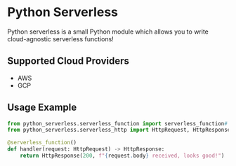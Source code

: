 # Python Serverless

Python serverless is a small Python module which allows you to write cloud-agnostic serverless functions!

## Supported Cloud Providers

- AWS
- GCP

## Usage Example

```python
from python_serverless.serverless_function import serverless_function#
from python_serverless.serverless_http import HttpRequest, HttpResponse

@serverless_function()
def handler(request: HttpRequest) -> HttpResponse:
    return HttpResponse(200, f"{request.body} received, looks good!")
```
